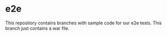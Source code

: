 # e2e

This repository contains branches with sample code for our e2e tests. This branch just contains a war file.
